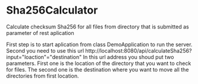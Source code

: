 # Sha256Calculator
Calculate checksum Sha256 for all files from directory that is submitted as parameter of rest aplication

First step is to start aplication from class DemoApplication to run the server.
Second you need to use this url http://localhost:8080/api/calculateSha256?input="loaction"="destination"
In this url address you shoud put two parameters.
First one is the location of the directory that you want to check for files.
The second one is the destination where you want to move all the directories from first location.
